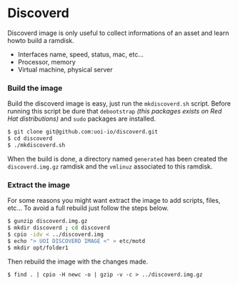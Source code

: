 # Discoverd

Discoverd image is only useful to collect informations of an asset and learn howto build a ramdisk.

  - Interfaces name, speed, status, mac, etc...
  - Processor, memory
  - Virtual machine, physical server

### Build the image

Build the discoverd image is easy, just run the ``mkdiscoverd.sh`` script. Before running this script be dure that ``debootstrap`` *(this packages exists on Red Hat distributions)* and ``sudo`` packages are installed.
```sh
$ git clone git@github.com:uoi-io/discoverd.git
$ cd discoverd
$ ./mkdiscoverd.sh
```
When the build is done, a directory named ``generated`` has been created the ``discoverd.img.gz`` ramdisk and the ``vmlinuz`` associated to this ramdisk.

### Extract the image

For some reasons you might want extract the image to add scripts, files, etc... To avoid a full rebuild just follow the steps below.
```sh
$ gunzip discoverd.img.gz
$ mkdir discoverd ; cd discoverd
$ cpio -idv < ../discoverd.img
$ echo "> UOI DISCOVERD IMAGE <" > etc/motd
$ mkdir opt/folder1
```

Then rebuild the image with the changes made.
```
$ find . | cpio -H newc -o | gzip -v -c > ../discoverd.img.gz
```
